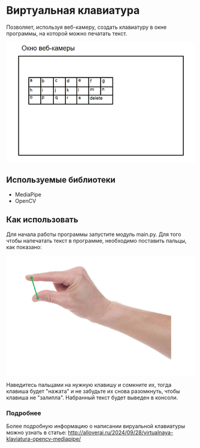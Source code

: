 # Виртуальная клавиатура
Позволяет, используя веб-камеру, создать клавиатуру в окне программы, на которой можно печатать текст.

![Вид клавиатуры](imgs/Picture1.png)

## Используемые библиотеки
- MediaPipe
- OpenCV

## Как использовать
Для начала работы программы запустите модуль main.py.
Для того чтобы напечатать текст в программе, необходимо поставить пальцы, как показано:

![Нажатие кливиши](imgs/Picture2.png)

Наведитесь пальцами на нужную клавишу и сомкните их, тогда клавиша будет "нажата" и не забудьте их снова разомкнуть, чтобы
клавиша не "залипла". Набранный текст будет выведен в консоли.

### Подробнее
Более подробную информацию о написании вируальной клавиатуры можно узнать в статье: 
http://alloverai.ru/2024/09/28/virtualnaya-klaviatura-opencv-mediapipe/
